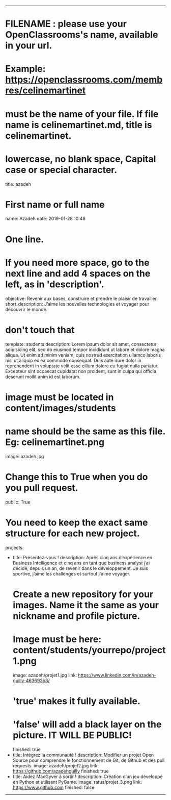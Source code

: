 ﻿---

# FILENAME : please use your OpenClassrooms's name, available in your url.
# Example: https://openclassrooms.com/membres/celinemartinet
# must be the name of your file. If file name is celinemartinet.md, title is celinemartinet.
# lowercase, no blank space, Capital case or special character.
title: azadeh

# First name or full name
name: Azadeh
date: 2019-01-28 10:48

# One line.
# If you need more space, go to the next line and add 4 spaces on the left, as in 'description'.
objective: Revenir aux bases, construire et prendre le plaisir de travailler.
short_description: J’aime les nouvelles technologies et voyager pour découvrir le monde.

# don't touch that
template: students
description:
    Lorem ipsum dolor sit amet, consectetur adipisicing elit, sed do eiusmod
    tempor incididunt ut labore et dolore magna aliqua. Ut enim ad minim veniam,
    quis nostrud exercitation ullamco laboris nisi ut aliquip ex ea commodo
    consequat. Duis aute irure dolor in reprehenderit in voluptate velit esse
    cillum dolore eu fugiat nulla pariatur. Excepteur sint occaecat cupidatat non
    proident, sunt in culpa qui officia deserunt mollit anim id est laborum.

# image must be located in content/images/students
# name should be the same as this file. Eg: celinemartinet.png
image: azadeh.jpg

# Change this to True when you do you pull request.
public: True

# You need to keep the exact same structure for each new project.
projects:
  - title: Présentez-vous !
    description: Après cinq ans d’expérience en Business Intelligence et cinq ans en tant que business analyst j’ai décidé, depuis un an, de revenir dans le développement. Je suis sportive, j’aime les challenges et surtout j'aime voyager.
    # Create a new repository for your images. Name it the same as your nickname and profile picture.
    # Image must be here: content/students/yourrepo/project1.png
    image: azadeh/projet1.jpg
    link: https://www.linkedin.com/in/azadeh-guilly-463693b8/
    # 'true' makes it fully available.
    # 'false' will add a black layer on the picture. IT WILL BE PUBLIC!
    finished: true
  - title: Intégrez la communauté !
    description: Modifier un projet Open Source pour comprendre le fonctionnement de Git, de Github et des pull requests. 
    image: azadeh/projet2.jpg
    link: https://github.com/azadehguilly
    finished: true
  - title: Aidez MacGyver à sortir !
    description: Création d’un jeu développé en Python et utilisant PyGame.
    image: ratus/projet_3.png
    link: https://www.github.com
    finished: false
---